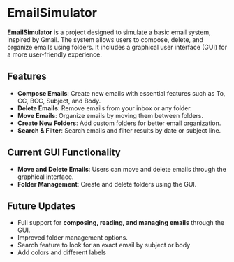 # EmailSimulator

**EmailSimulator** is a project designed to simulate a basic email system, inspired by Gmail. The system allows users to compose, delete, and organize emails using folders. It includes a graphical user interface (GUI) for a more user-friendly experience.

## Features

- **Compose Emails**: Create new emails with essential features such as To, CC, BCC, Subject, and Body.
- **Delete Emails**: Remove emails from your inbox or any folder.
- **Move Emails**: Organize emails by moving them between folders.
- **Create New Folders**: Add custom folders for better email organization.
- **Search & Filter**: Search emails and filter results by date or subject line.

## Current GUI Functionality

- **Move and Delete Emails**: Users can move and delete emails through the graphical interface.
- **Folder Management**: Create and delete folders using the GUI.

## Future Updates

- Full support for **composing, reading, and managing emails** through the GUI.
- Improved folder management options.
- Search feature to look for an exact email by subject or body
- Add colors and different labels
